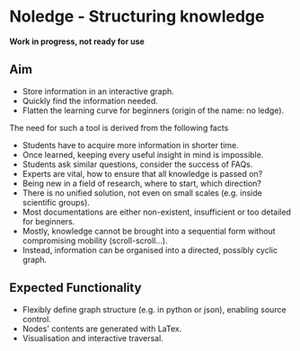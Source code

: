 Noledge - Structuring knowledge
===============================

**Work in progress, not ready for use**


Aim
---

- Store information in an interactive graph.
- Quickly find the information needed.
- Flatten the learning curve for beginners (origin of the name: no ledge).

The need for such a tool is derived from the following facts

- Students have to acquire more information in shorter time.
- Once learned, keeping every useful insight in mind is impossible.
- Students ask similar questions, consider the success of FAQs.
- Experts are vital, how to ensure that all knowledge is passed on?
- Being new in a field of research, where to start, which direction?
- There is no unified solution, not even on small scales (e.g. inside scientific groups).
- Most documentations are either non-existent, insufficient or too detailed for beginners.
- Mostly, knowledge cannot be brought into a sequential form without compromising mobility (scroll-scroll...).
- Instead, information can be organised into a directed, possibly cyclic graph.


Expected Functionality
----------------------

- Flexibly define graph structure (e.g. in python or json), enabling source control.
- Nodes' contents are generated with LaTex.
- Visualisation and interactive traversal.

